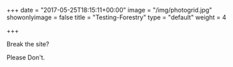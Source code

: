+++
date = "2017-05-25T18:15:11+00:00"
image = "/img/photogrid.jpg"
showonlyimage = false
title = "Testing-Forestry"
type = "default"
weight = 4

+++


Break the site?

Please Don't.